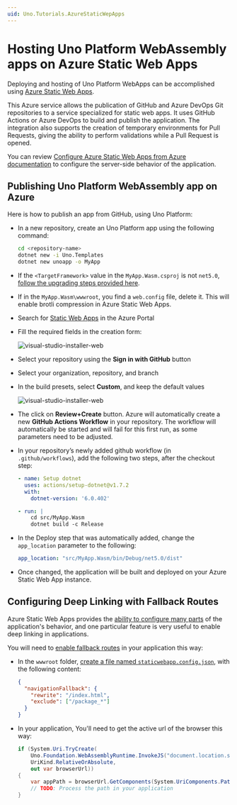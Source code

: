 ```yaml
---
uid: Uno.Tutorials.AzureStaticWepApps
---
```


# Hosting Uno Platform WebAssembly apps on Azure Static Web Apps

Deploying and hosting of Uno Platform WebApps can be accomplished using [Azure Static Web Apps](https://learn.microsoft.com/azure/static-web-apps/overview).

This Azure service allows the publication of GitHub and Azure DevOps Git repositories to a service specialized for static web apps. It uses GitHub Actions or Azure DevOps to build and publish the application. The integration also supports the creation of temporary environments for Pull Requests, giving the ability to perform validations while a Pull Request is opened.

You can review [Configure Azure Static Web Apps from Azure documentation](https://learn.microsoft.com/azure/static-web-apps/configuration) to configure the server-side behavior of the application.

## Publishing Uno Platform WebAssembly app on Azure

Here is how to publish an app from GitHub, using Uno Platform:

- In a new repository, create an Uno Platform app using the following command:

    ```bash
    cd <repository-name>
    dotnet new -i Uno.Templates
    dotnet new unoapp -o MyApp
    ```

- If the `<TargetFramework>` value in the `MyApp.Wasm.csproj` is not `net5.0`, [follow the upgrading steps provided here](../../articles/migrating-from-previous-releases.md#migrating-webassembly-projects-to-net-5).
- If in the `MyApp.Wasm\wwwroot`, you find a `web.config` file, delete it. This will enable brotli compression in Azure Static Web Apps.
- Search for [Static Web Apps](https://portal.azure.com/#create/Microsoft.StaticApp) in the Azure Portal
- Fill the required fields in the creation form:

    ![visual-studio-installer-web](../Assets/aswa-create.png)

- Select your repository using the **Sign in with GitHub** button
- Select your organization, repository, and branch
- In the build presets, select **Custom**, and keep the default values

    ![visual-studio-installer-web](../Assets/aswa-settings.png)

- The click on **Review+Create** button. Azure will automatically create a new **GitHub Actions Workflow** in your repository. The workflow will automatically be started and will fail for this first run, as some parameters need to be adjusted.
- In your repository’s newly added github workflow (in `.github/workflows`), add the following two steps, after the checkout step:

    ```yaml
    - name: Setup dotnet
      uses: actions/setup-dotnet@v1.7.2
      with:
        dotnet-version: '6.0.402'

    - run: |
        cd src/MyApp.Wasm
        dotnet build -c Release
    ```

- In the Deploy step that was automatically added, change the `app_location` parameter to the following:

    ```yaml
    app_location: "src/MyApp.Wasm/bin/Debug/net5.0/dist"
    ```

- Once changed, the application will be built and deployed on your Azure Static Web App instance.

## Configuring Deep Linking with Fallback Routes

Azure Static Web Apps provides the [ability to configure many parts](https://learn.microsoft.com/azure/static-web-apps/configuration) of the application's behavior, and one particular feature is very useful to enable deep linking in applications.

You will need to [enable fallback routes](https://learn.microsoft.com/azure/static-web-apps/configuration#fallback-routes) in your application this way:

- In the `wwwroot` folder, [create a file named `staticwebapp.config.json`](https://learn.microsoft.com/azure/static-web-apps/configuration#file-location), with the following content:

  ```json
  {
    "navigationFallback": {
      "rewrite": "/index.html",
      "exclude": ["/package_*"]
    }
  }
  ```

- In your application, You'll need to get the active url of the browser this way:

  ```csharp
  if (System.Uri.TryCreate(
      Uno.Foundation.WebAssemblyRuntime.InvokeJS("document.location.search"),
      UriKind.RelativeOrAbsolute,
      out var browserUrl))
  {
      var appPath = browserUrl.GetComponents(System.UriComponents.Path, UriFormat.Unescaped);
      // TODO: Process the path in your application
  }
  ```
